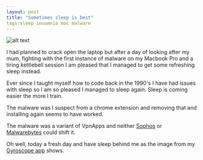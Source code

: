 ```yaml
---
layout: post
title: "Sometimes sleep is best"
tags:sleep insomnia mac malware 
---
```


![alt text](http://static.solrevdev.com.s3.amazonaws.com/blog/gyroscope/2016-07-08-sleep_1.jpg "Sleep graph from Gyroscope App")


I had planned to crack open the laptop but after a day of looking after my mum, fighting with the first instance of malware on my Macbook Pro and a tiring kettlebell session I am pleased that I managed to get some refreshing sleep instead. 

Ever since I taught myself how to code back in the 1990's I have had issues with sleep so I am so pleased I managed to sleep again. Sleep is coming easier the more I train. 

The malware was I suspect from a chrome extension and removing that and installing again seems to have worked. 

The malware was a variant of VpnApps and neither [Sophos](https://www.sophos.com/en-us.aspx) or [Malwarebytes](https://www.malwarebytes.com/) could shift it. 

Oh well, today a fresh day and have sleep behind me as the image from my [Gyroscope app](https://gyrosco.pe/) shows.



